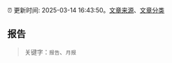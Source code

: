 :alarm_clock: 更新时间: 2025-03-14 16:43:50。[文章来源](/README.md)、[文章分类](/TAGS.md)

## 报告


> 关键字：`报告`、`月报`



